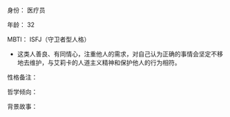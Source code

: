 
身份：
医疗员

年龄：
32

MBTI：
ISFJ（守卫者型人格）
- 这类人善良、有同情心，注重他人的需求，对自己认为正确的事情会坚定不移地去维护，与艾莉卡的人道主义精神和保护他人的行为相符。

性格备注：



哲学倾向：


背景故事：



